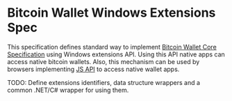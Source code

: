 
Bitcoin Wallet Windows Extensions Spec
======================================

This specification defines standard way to implement [Bitcoin Wallet Core Specification](core_spec.md) using Windows extensions API. Using this API native apps can access native bitcoin wallets. Also, this mechanism can be used by browsers implementing [JS API](js_api_spec.md) to access native wallet apps.

TODO: Define extensions identifiers, data structure wrappers and a common .NET/C# wrapper for using them.